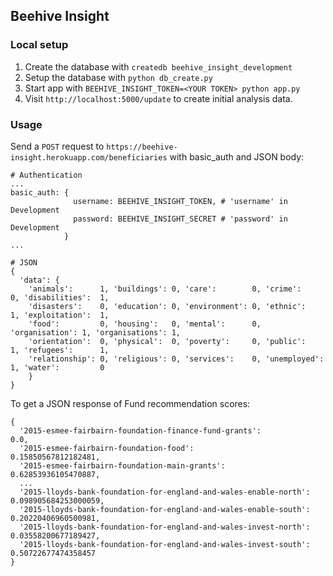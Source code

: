 ## Beehive Insight

### Local setup
1. Create the database with `createdb beehive_insight_development`
2. Setup the database with `python db_create.py`
3. Start app with `BEEHIVE_INSIGHT_TOKEN=<YOUR TOKEN> python app.py`
4. Visit `http://localhost:5000/update` to create initial analysis data.

### Usage
Send a `POST` request to `https://beehive-insight.herokuapp.com/beneficiaries` with basic_auth and JSON body:

```
# Authentication
...
basic_auth: {
              username: BEEHIVE_INSIGHT_TOKEN, # 'username' in Development
              password: BEEHIVE_INSIGHT_SECRET # 'password' in Development
            }
...

# JSON
{
  'data': {
    'animals':      1, 'buildings': 0, 'care':        0, 'crime':        0, 'disabilities':  1,
    'disasters':    0, 'education': 0, 'environment': 0, 'ethnic':       1, 'exploitation':  1,
    'food':         0, 'housing':   0, 'mental':      0, 'organisation': 1, 'organisations': 1,
    'orientation':  0, 'physical':  0, 'poverty':     0, 'public':       1, 'refugees':      1,
    'relationship': 0, 'religious': 0, 'services':    0, 'unemployed':   1, 'water':         0
	}
}
```
To get a JSON response of Fund recommendation scores:
```
{
  '2015-esmee-fairbairn-foundation-finance-fund-grants':            0.0,
  '2015-esmee-fairbairn-foundation-food':                           0.15850567812182481,
  '2015-esmee-fairbairn-foundation-main-grants':                    0.62853936105470887,
  ...
  '2015-lloyds-bank-foundation-for-england-and-wales-enable-north': 0.098905684253000059,
  '2015-lloyds-bank-foundation-for-england-and-wales-enable-south': 0.20220406960500981,
  '2015-lloyds-bank-foundation-for-england-and-wales-invest-north': 0.03558200677189427,
  '2015-lloyds-bank-foundation-for-england-and-wales-invest-south': 0.50722677474358457
}
```
